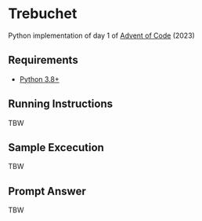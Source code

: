 # Trebuchet
Python implementation of day 1 of [Advent of Code](https://adventofcode.com/2023/day/1) (2023)

## Requirements
* [Python 3.8+](https://www.python.org/)

## Running Instructions
TBW

## Sample Excecution
TBW

## Prompt Answer
TBW
